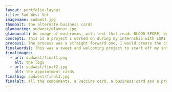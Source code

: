 ```yaml
---
layout: portfolio-layout
title: Sud West Vet
imagename: sudwest.jpg
thumbalt: the alternate business cards
glamourimg: sudwest/glamour.jpg
glamouralt: An image of mushrooms, with text that reads BLOOD SPORE, by Hamilton Morris.
concept1: This is a project I worked on during my internship with LOKI. The logo and concept was created by Kevin, and it was approved before I arrived. I worked on the accompanying pieces to finish up the project.
process1: The process was a straight forward one, I would create the cards or notepads, it was checked over by Kevin and then sent to the client for approval.
finalwords1: This was a sweet and welcoming project to start off my internship with! It was a great refresher on clients and a reminder of how working for a client means that sometimes, you really do have to change the layout back to the way it was before just without the spaces.
finalimages:
  - url: sudwest/final1.png
    alt: the logo
  - url: sudwest/final2.jpg
    alt: the appointment cards
finalbig: sudwest/final3.jpg
finalalt: all the components, a vaccine card, a business card and a prescription pad.
---
```

